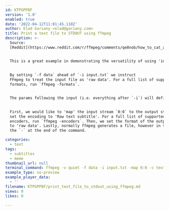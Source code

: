 ```yaml
---
id: KTPGPP8F
version: '1.0'
enabled: true
date: '2022-04-12T11:01:45.110Z'
author: Elad Gariany <elad@gariany.com>
title: Print a text file to STDOUT using ffmpeg
description: >-
  Source:
  [Reddit](https://www.reddit.com/r/ffmpeg/comments/qe8nob/how_to_cat_a_file_like_an_transcoding_expert/)


  This is a great example in demonstrating the versatility of using 'inputs', 'outputs' and 'formats' with ffmpeg. 
  
  
  By setting `-f data` ahead of `-i input.txt` we instruct
  FFmpeg to treat the input file as 'raw data'. For a full list of supported input/output
  formats, run `ffmpeg -formats`.


  The params following the input (i.e. everything after `-i`) will define the output we intend ffmpeg to generate. 
  

  First, we would like to 'map' the input stream `0:0` to the output stream. Next, we
  set the encoding to 'Raw text subtitle'. For a full list of supported
  encoders, run `ffmpeg -encoders`. Then, we set the format of the output stream
  to 'raw data'. Lastly, normally ffmpeg generates a file, however in this case we would like to dump our raw data stream into STDOUT using by adding
  the `-` at the end of the command.

categories:
  - text
tags:
  - subtitles
  - meme
thumbnail_url: null
terminal_command: ffmpeg -v quiet -f data -i input.txt -map 0:0 -c text -f data -
example_type: no-preview
example_player_data:
  - ''
filename: KTPGPP8F/print_text_file_to_stdout_using_ffmpeg.md
views: 0
likes: 0

---
```

